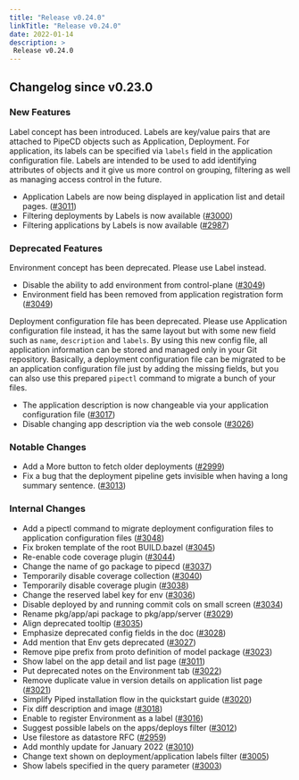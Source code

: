 ```yaml
---
title: "Release v0.24.0"
linkTitle: "Release v0.24.0"
date: 2022-01-14
description: >
 Release v0.24.0
---
```


## Changelog since v0.23.0

### New Features

Label concept has been introduced. Labels are key/value pairs that are attached to PipeCD objects such as Application, Deployment. For application, its labels can be specified via `labels` field in the application configuration file. Labels are intended to be used to add identifying attributes of objects and it give us more control on grouping, filtering as well as managing access control in the future.

* Application Labels are now being displayed in application list and detail pages. ([#3011](https://github.com/pipe-cd/pipe/pull/3011))
* Filtering deployments by Labels is now available ([#3000](https://github.com/pipe-cd/pipe/pull/3000))
* Filtering applications by Labels is now available ([#2987](https://github.com/pipe-cd/pipe/pull/2987))

### Deprecated Features

Environment concept has been deprecated. Please use Label instead.

* Disable the ability to add environment from control-plane ([#3049](https://github.com/pipe-cd/pipe/pull/3049))
* Environment field has been removed from application registration form ([#3049](https://github.com/pipe-cd/pipe/pull/3051))

Deployment configuration file has been deprecated. Please use Application configuration file instead, it has the same layout but with some new field such as `name`, `description` and `labels`. By using this new config file, all application information can be stored and managed only in your Git repository. Basically, a deployment configuration file can be migrated to be an application configuration file just by adding the missing fields, but you can also use this prepared `pipectl` command to migrate a bunch of your files.

* The application description is now changeable via your application configuration file ([#3017](https://github.com/pipe-cd/pipe/pull/3017))
* Disable changing app description via the web console ([#3026](https://github.com/pipe-cd/pipe/pull/3026))

### Notable Changes

* Add a More button to fetch older deployments ([#2999](https://github.com/pipe-cd/pipe/pull/2999))
* Fix a bug that the deployment pipeline gets invisible when having a long summary sentence. ([#3013](https://github.com/pipe-cd/pipe/pull/3013))

### Internal Changes

* Add a pipectl command to migrate deployment configuration files to application configuration files ([#3048](https://github.com/pipe-cd/pipe/pull/3048))
* Fix broken template of the root BUILD.bazel ([#3045](https://github.com/pipe-cd/pipe/pull/3045))
* Re-enable code coverage plugin ([#3044](https://github.com/pipe-cd/pipe/pull/3044))
* Change the name of go package to pipecd ([#3037](https://github.com/pipe-cd/pipe/pull/3037))
* Temporarily disable coverage collection ([#3040](https://github.com/pipe-cd/pipe/pull/3040))
* Temporarily disable coverage plugin ([#3038](https://github.com/pipe-cd/pipe/pull/3038))
* Change the reserved label key for env ([#3036](https://github.com/pipe-cd/pipe/pull/3036))
* Disable deployed by and running commit cols on small screen ([#3034](https://github.com/pipe-cd/pipe/pull/3034))
* Rename pkg/app/api package to pkg/app/server ([#3029](https://github.com/pipe-cd/pipe/pull/3029))
* Align deprecated tooltip ([#3035](https://github.com/pipe-cd/pipe/pull/3035))
* Emphasize deprecated config fields in the doc ([#3028](https://github.com/pipe-cd/pipe/pull/3028))
* Add mention that Env gets deprecated ([#3027](https://github.com/pipe-cd/pipe/pull/3027))
* Remove pipe prefix from proto definition of model package ([#3023](https://github.com/pipe-cd/pipe/pull/3023))
* Show label on the app detail and list page ([#3011](https://github.com/pipe-cd/pipe/pull/3011))
* Put deprecated notes on the Environment tab ([#3022](https://github.com/pipe-cd/pipe/pull/3022))
* Remove duplicate value in version details on application list page ([#3021](https://github.com/pipe-cd/pipe/pull/3021))
* Simplify Piped installation flow in the quickstart guide ([#3020](https://github.com/pipe-cd/pipe/pull/3020))
* Fix diff description and image ([#3018](https://github.com/pipe-cd/pipe/pull/3018))
* Enable to register Environment as a label ([#3016](https://github.com/pipe-cd/pipe/pull/3016))
* Suggest possible labels on the apps/deploys filter ([#3012](https://github.com/pipe-cd/pipe/pull/3012))
* Use filestore as datastore RFC ([#2959](https://github.com/pipe-cd/pipe/pull/2959))
* Add monthly update for January 2022 ([#3010](https://github.com/pipe-cd/pipe/pull/3010))
* Change text shown on deployment/application labels filter ([#3005](https://github.com/pipe-cd/pipe/pull/3005))
* Show labels specified in the query parameter ([#3003](https://github.com/pipe-cd/pipe/pull/3003))
